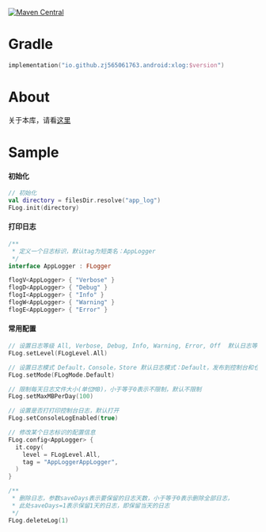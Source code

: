 [![Maven Central](https://img.shields.io/maven-central/v/io.github.zj565061763.android/xlog)](https://central.sonatype.com/search?q=g:io.github.zj565061763.android+xlog)

# Gradle

```kotlin
implementation("io.github.zj565061763.android:xlog:$version")
```

# About

关于本库，请看[这里](https://juejin.cn/post/7306423214493270050)

# Sample

#### 初始化

```kotlin
// 初始化
val directory = filesDir.resolve("app_log")
FLog.init(directory)
```

#### 打印日志

```kotlin
/**
 * 定义一个日志标识，默认tag为短类名：AppLogger
 */
interface AppLogger : FLogger
```

```kotlin
flogV<AppLogger> { "Verbose" }
flogD<AppLogger> { "Debug" }
flogI<AppLogger> { "Info" }
flogW<AppLogger> { "Warning" }
flogE<AppLogger> { "Error" }
```

#### 常用配置

```kotlin
// 设置日志等级 All, Verbose, Debug, Info, Warning, Error, Off  默认日志等级：All
FLog.setLevel(FLogLevel.All)

// 设置日志模式 Default，Console，Store 默认日志模式：Default，发布到控制台和仓库
FLog.setMode(FLogMode.Default)

// 限制每天日志文件大小(单位MB)，小于等于0表示不限制，默认不限制
FLog.setMaxMBPerDay(100)

// 设置是否打打印控制台日志，默认打开
FLog.setConsoleLogEnabled(true)

// 修改某个日志标识的配置信息
FLog.config<AppLogger> {
  it.copy(
    level = FLogLevel.All,
    tag = "AppLoggerAppLogger",
  )
}

/**
 * 删除日志，参数saveDays表示要保留的日志天数，小于等于0表示删除全部日志，
 * 此处saveDays=1表示保留1天的日志，即保留当天的日志
 */
FLog.deleteLog(1)
```